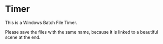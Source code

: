 # Timer
This is a Windows Batch File Timer.

Please save the files with the same name, because it is linked to a beautiful scene at the end.
